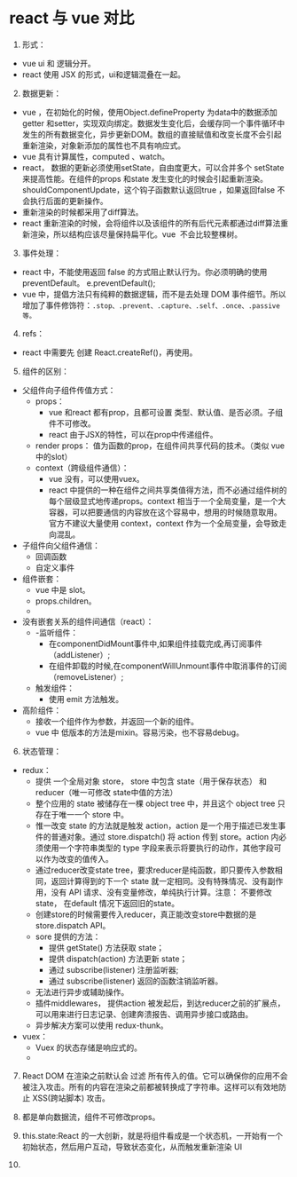 # react 与 vue 对比

1. 形式：
- vue ui 和 逻辑分开。
- react 使用 JSX 的形式，ui和逻辑混叠在一起。
2. 数据更新：
- vue ，在初始化的时候，使用Object.defineProperty 为data中的数据添加getter 和setter，实现双向绑定。数据发生变化后，会缓存同一个事件循环中发生的所有数据变化，异步更新DOM。数组的直接赋值和改变长度不会引起重新渲染，对象新添加的属性也不具有响应式。
- vue 具有计算属性，computed 、watch。
- react， 数据的更新必须使用setState，自由度更大，可以合并多个 setState来提高性能。在组件的props 和state 发生变化的时候会引起重新渲染。shouldComponentUpdate，这个钩子函数默认返回true ，如果返回false 不会执行后面的更新操作。
- 重新渲染的时候都采用了diff算法。
- react 重新渲染的时候，会将组件以及该组件的所有后代元素都通过diff算法重新渲染，所以结构应该尽量保持扁平化。vue  不会比较整棵树。
3. 事件处理：
- react 中，不能使用返回 false 的方式阻止默认行为。你必须明确的使用 preventDefault。 e.preventDefault();
- vue 中，提倡方法只有纯粹的数据逻辑，而不是去处理 DOM 事件细节。所以增加了事件修饰符：`.stop、.prevent、.capture、.self、.once、.passive 等。`
4. refs：
- react 中需要先 创建 React.createRef()，再使用。
5. 组件的区别：
- 父组件向子组件传值方式：
  - props：
    - vue 和react 都有prop，且都可设置 类型、默认值、是否必须。子组件不可修改。
    - react 由于JSX的特性，可以在prop中传递组件。
  - render props： 值为函数的prop，在组件间共享代码的技术。（类似 vue中的slot）
  - context（跨级组件通信）：
    - vue 没有，可以使用vuex。
    - react 中提供的一种在组件之间共享类值得方法，而不必通过组件树的每个层级显式地传递props。context 相当于一个全局变量，是一个大容器，可以把要通信的内容放在这个容易中，想用的时候随意取用。官方不建议大量使用 context，context 作为一个全局变量，会导致走向混乱。
- 子组件向父组件通信：
  - 回调函数
  - 自定义事件
- 组件嵌套：
  - vue 中是 slot。
  - props.children。
  - <br />
- 没有嵌套关系的组件间通信（react）：
  - -监听组件：
    - 在componentDidMount事件中,如果组件挂载完成,再订阅事件（addListener）;
    - 在组件卸载的时候,在componentWillUnmount事件中取消事件的订阅（removeListener）;
  - 触发组件：
    - 使用 emit 方法触发。
- 高阶组件：
  - 接收一个组件作为参数，并返回一个新的组件。
  - vue 中 低版本的方法是mixin。容易污染，也不容易debug。
6. 状态管理：
- redux：
  - 提供 一个全局对象 store， store 中包含 state（用于保存状态） 和 reducer（唯一可修改 state中值的方法）
  - 整个应用的 state 被储存在一棵 object tree 中，并且这个 object tree 只存在于唯一一个 store 中。
  - 惟一改变 state 的方法就是触发 action，action 是一个用于描述已发生事件的普通对象。通过 store.dispatch() 将 action 传到 store。action 内必须使用一个字符串类型的 type 字段来表示将要执行的动作，其他字段可以作为改变的值传入。
  - 通过reducer改变state tree，要求reducer是纯函数，即只要传入参数相同，返回计算得到的下一个 state 就一定相同。没有特殊情况、没有副作用，没有 API 请求、没有变量修改，单纯执行计算。注意： 不要修改 state， 在default 情况下返回旧的state。
  - 创建store的时候需要传入reducer，真正能改变store中数据的是store.dispatch API。
  - sore 提供的方法：
    - 提供 getState() 方法获取 state；
    - 提供 dispatch(action) 方法更新 state；
    - 通过 subscribe(listener) 注册监听器;
    - 通过 subscribe(listener) 返回的函数注销监听器。
  - 无法进行异步或辅助操作。
  - 插件middlewares， 提供action 被发起后，到达reducer之前的扩展点，可以用来进行日志记录、创建奔溃报告、调用异步接口或路由。
  - 异步解决方案可以使用 redux-thunk。
- vuex：
  - Vuex 的状态存储是响应式的。
  - <br />
7. React DOM 在渲染之前默认会 过滤 所有传入的值。它可以确保你的应用不会被注入攻击。所有的内容在渲染之前都被转换成了字符串。这样可以有效地防止 XSS(跨站脚本) 攻击。
7. 都是单向数据流，组件不可修改props。


1. this.state:React 的一大创新，就是将组件看成是一个状态机，一开始有一个初始状态，然后用户互动，导致状态变化，从而触发重新渲染 UI 
1. <br />
